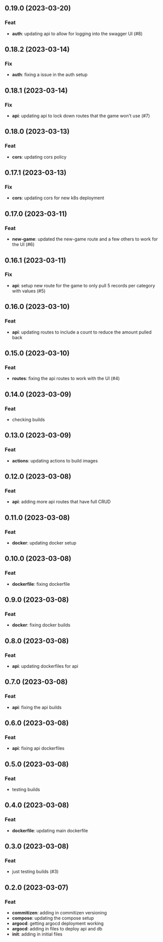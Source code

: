 ## 0.19.0 (2023-03-20)

### Feat

- **auth**: updating api to allow for logging into the swagger UI (#8)

## 0.18.2 (2023-03-14)

### Fix

- **auth**: fixing a issue in the auth setup

## 0.18.1 (2023-03-14)

### Fix

- **api**: updating api to lock down routes that the game won't use (#7)

## 0.18.0 (2023-03-13)

### Feat

- **cors**: updating cors policy

## 0.17.1 (2023-03-13)

### Fix

- **cors**: updating cors for new k8s deployment

## 0.17.0 (2023-03-11)

### Feat

- **new-game**: updated the new-game route and a few others to work for the UI (#6)

## 0.16.1 (2023-03-11)

### Fix

- **api**: setup new route for the game to only pull 5 records per category with values (#5)

## 0.16.0 (2023-03-10)

### Feat

- **api**: updating routes to include a count to reduce the amount pulled back

## 0.15.0 (2023-03-10)

### Feat

- **routes**: fixing the api routes to work with the UI (#4)

## 0.14.0 (2023-03-09)

### Feat

- checking builds

## 0.13.0 (2023-03-09)

### Feat

- **actions**: updating actions to build images

## 0.12.0 (2023-03-08)

### Feat

- **api**: adding more api routes that have full CRUD

## 0.11.0 (2023-03-08)

### Feat

- **docker**: updating docker setup

## 0.10.0 (2023-03-08)

### Feat

- **dockerfile**: fixing dockerfile

## 0.9.0 (2023-03-08)

### Feat

- **docker**: fixing docker builds

## 0.8.0 (2023-03-08)

### Feat

- **api**: updating dockerfiles for api

## 0.7.0 (2023-03-08)

### Feat

- **api**: fixing the api builds

## 0.6.0 (2023-03-08)

### Feat

- **api**: fixing api dockerfiles

## 0.5.0 (2023-03-08)

### Feat

- testing builds

## 0.4.0 (2023-03-08)

### Feat

- **dockerfile**: updating main dockerfile

## 0.3.0 (2023-03-08)

### Feat

- just testing builds (#3)

## 0.2.0 (2023-03-07)

### Feat

- **commitizen**: adding in commitizen versioning
- **compose**: updating the compose setup
- **argocd**: getting argocd deployment working
- **argocd**: adding in files to deploy api and db
- **init**: adding in initial files
